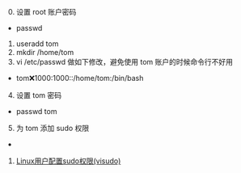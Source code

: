 0. 设置 root 账户密码
  - passwd
1. useradd tom
2. mkdir /home/tom
3. vi /etc/passwd 做如下修改，避免使用 tom 账户的时候命令行不好用
  - tom:x:1000:1000::/home/tom:/bin/bash
4. 设置 tom 密码
  - passwd tom
5. 为 tom 添加 sudo 权限
  - 




1. [Linux用户配置sudo权限(visudo)](http://blog.csdn.net/a19881029/article/details/18730671)
